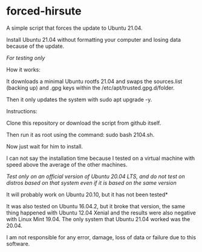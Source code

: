 # forced-hirsute
A simple script that forces the update to Ubuntu 21.04.

Install Ubuntu 21.04 without formatting your computer and losing data because of the update.

*For testing only*

How it works:

It downloads a minimal Ubuntu rootfs 21.04 and swaps the sources.list (backing up) and .gpg keys within the /etc/apt/trusted.gpg.d/folder.

Then it only updates the system with sudo apt upgrade -y.

Instructions:

Clone this repository or download the script from github itself. 

Then run it as root using the command: sudo bash 2104.sh.

Now just wait for him to install.

I can not say the installation time because I tested on a virtual machine with speed above the average of the other machines.

*Test only on an official version of Ubuntu 20.04 LTS, and do not test on distros based on that system even if it is based on the same version*

It will probably work on Ubuntu 20.10, but it has not been tested*

It was also tested on Ubuntu 16.04.2, but it broke that version, the same thing happened with Ubuntu 12.04 Xenial and the results were also negative with Linux Mint 19.04. The only system that Ubuntu 21.04 worked was the 20.04.

I am not responsible for any error, damage, loss of data or failure due to this software. 
